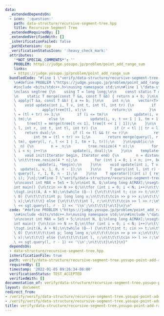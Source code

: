 ```yaml
---
data:
  _extendedDependsOn:
  - icon: ':question:'
    path: data-structure/recursive-segment-tree.hpp
    title: Recursive Segment Tree
  _extendedRequiredBy: []
  _extendedVerifiedWith: []
  _isVerificationFailed: false
  _pathExtension: cpp
  _verificationStatusIcon: ':heavy_check_mark:'
  attributes:
    '*NOT_SPECIAL_COMMENTS*': ''
    PROBLEM: https://judge.yosupo.jp/problem/point_add_range_sum
    links:
    - https://judge.yosupo.jp/problem/point_add_range_sum
  bundledCode: "#line 1 \"verify/data-structure/recursive-segment-tree.yosupo-point-add-range-sum.test.cpp\"\
    \n#define PROBLEM \"https://judge.yosupo.jp/problem/point_add_range_sum\"\n\n\
    #include <bits/stdc++.h>\nusing namespace std;\n\n#line 1 \"data-structure/recursive-segment-tree.hpp\"\
    \nclass segtree {\n    using T = long long;\n\n    const static T dval = T();\n\
    \n    static T merge(const T &a, const T &b) { return a + b; }\n\n    static void\
    \ apply(T &a, const T &b) { a += b; }\n\n    int n;\n    vector<T> tree;\n\nprivate:\n\
    \    void update(int i, T v, int t, int tl, int tr) {\n        if (tl == tr) {\n\
    \            apply(tree[t], v);\n            return;\n        }\n        int tm\
    \ = (tl + tr) >> 1;\n        if (i <= tm)\n            update(i, v, t << 1, tl,\
    \ tm);\n        else \n            update(i, v, t << 1 | 1, tm + 1, tr);\n   \
    \     tree[t] = merge(tree[t << 1], tree[t << 1 | 1]);\n    }\n\n    T query(int\
    \ l, int r, int t, int tl, int tr) {\n        if (r < tl || tr < l)\n        \
    \    return dval;\n        if (l <= tl && tr <= r)\n            return tree[t];\n\
    \        int tm = (tl + tr) >> 1;\n        return merge(query(l, r, t << 1, tl,\
    \ tm), query(l, r, t << 1 | 1, tm + 1, tr));\n    }\n\npublic:\n    void init(int\
    \ _n) {\n        n = _n;\n        tree.resize(4 * n);\n        for (int i = 0;\
    \ i < n; i++)\n            update(i, dval);\n    }\n\n    template<typename Iterator>\n\
    \    void init(Iterator begin, Iterator end) {\n        n = distance(begin, end);\
    \ \n\t\ttree.resize(4 * n);\n        for (int i = 0; i < n; i++, begin++)\n  \
    \          update(i, *begin);\n    }\n\n    void update(int i, T v) {\n      \
    \  update(i, v, 1, 0, n - 1);\n    }\n\n    T query(int l, int r) {\n        return\
    \ query(l, r, 1, 0, n - 1);\n    }\n\n    T operator[](int i) { return query(i,\
    \ i); }\n};\n#line 7 \"verify/data-structure/recursive-segment-tree.yosupo-point-add-range-sum.test.cpp\"\
    \n\nconst int MAX = 5e5 + 5;\n\nint N, Q;\nlong long A[MAX];\nsegtree sgt;\n\n\
    int main() {\n\tcin >> N >> Q;\n\tfor (int i = 0; i < N; i++)\n\t\tcin >> A[i];\n\
    \tsgt.init(A, A + N);\n\twhile (Q--) {\n\t\t\tint t; cin >> t;\n\t\t\tif (t ==\
    \ 0) {\n\t\t\t\tint p; long long x;\n\t\t\t\tcin >> p >> x;\n\t\t\tsgt.update(p,\
    \ x);\n\t\t\t} else {\n\t\t\t\tint l, r;\n\t\t\t\tcin >> l >> r;\n\t\t\t\tcout\
    \ << sgt.query(l, r - 1) << '\\n';\n\t\t\t}\n\t}\n}\n"
  code: "#define PROBLEM \"https://judge.yosupo.jp/problem/point_add_range_sum\"\n\
    \n#include <bits/stdc++.h>\nusing namespace std;\n\n#include \"data-structure/recursive-segment-tree.hpp\"\
    \n\nconst int MAX = 5e5 + 5;\n\nint N, Q;\nlong long A[MAX];\nsegtree sgt;\n\n\
    int main() {\n\tcin >> N >> Q;\n\tfor (int i = 0; i < N; i++)\n\t\tcin >> A[i];\n\
    \tsgt.init(A, A + N);\n\twhile (Q--) {\n\t\t\tint t; cin >> t;\n\t\t\tif (t ==\
    \ 0) {\n\t\t\t\tint p; long long x;\n\t\t\t\tcin >> p >> x;\n\t\t\tsgt.update(p,\
    \ x);\n\t\t\t} else {\n\t\t\t\tint l, r;\n\t\t\t\tcin >> l >> r;\n\t\t\t\tcout\
    \ << sgt.query(l, r - 1) << '\\n';\n\t\t\t}\n\t}\n}"
  dependsOn:
  - data-structure/recursive-segment-tree.hpp
  isVerificationFile: true
  path: verify/data-structure/recursive-segment-tree.yosupo-point-add-range-sum.test.cpp
  requiredBy: []
  timestamp: '2022-01-05 09:26:34-08:00'
  verificationStatus: TEST_ACCEPTED
  verifiedWith: []
documentation_of: verify/data-structure/recursive-segment-tree.yosupo-point-add-range-sum.test.cpp
layout: document
redirect_from:
- /verify/verify/data-structure/recursive-segment-tree.yosupo-point-add-range-sum.test.cpp
- /verify/verify/data-structure/recursive-segment-tree.yosupo-point-add-range-sum.test.cpp.html
title: verify/data-structure/recursive-segment-tree.yosupo-point-add-range-sum.test.cpp
---
```

